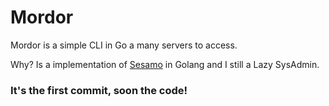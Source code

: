 **Mordor**
===================
Mordor is a simple CLI in Go a many servers to access.

Why? Is a implementation of [Sesamo](https://github.com/perylemke/sesamo) in Golang and I still a Lazy SysAdmin.

### It's the first commit, soon the code!
